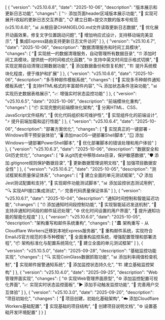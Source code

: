 [
  {
    "version": "v25.10.6.8",
    "date": "2025-10-06",
    "description": "版本展示和更新日志功能",
    "changes": [
      "✨ 添加页面header区域版本展示功能",
      "🎨 实现可展开/收起的更新日志交互界面",
      "📋 建立日期+提交次数的版本号规范 (v25.10.6.8)",
      "📊 从根目录CHANGELOG.md文件读取更新日志数据",
      "🔧 优化展开动画效果，修复文字位置跳动问题",
      "📱 增加响应式设计，支持移动端完美显示",
      "🚀 集成Express路由支持更新日志文件访问"
    ]
  },
  {
    "version": "v25.10.6.7",
    "date": "2025-10-06",
    "description": "数据清理服务和时间工具模块",
    "changes": [
      "🧹 实现统一的数据清理服务，自动管理所有数据目录",
      "⏰ 添加时间工具模块，提供统一的时间格式化函数",
      "🌐 支持中英文时间显示格式切换",
      "🔄 实现定期自动清理过期数据功能",
      "💾 添加数据备份和恢复机制",
      "🏗️ 提升系统模块化程度，便于维护和扩展"
    ]
  },
  {
    "version": "v25.10.6.6",
    "date": "2025-10-06",
    "description": "多币种邮件模板系统",
    "changes": [
      "📧 实现多币种邮件通知模板系统",
      "🎨 支持HTML格式的丰富邮件内容",
      "🔍 添加状态条件渲染功能",
      "📊 实现历史数据表格展示",
      "📈 增强实时状态监控功能"
    ]
  },
  {
    "version": "v25.10.6.5",
    "date": "2025-10-06",
    "description": "前端模块化重构",
    "changes": [
      "📦 实现完整的前端模块化架构",
      "🔧 分离HTML、CSS、JavaScript文件结构",
      "🎯 优化代码组织和可维护性",
      "🧩 实现组件化的前端设计",
      "⚡ 提升前端加载和运行性能"
    ]
  },
  {
    "version": "v25.10.6.4",
    "date": "2025-10-06",
    "description": "部署方案优化",
    "changes": [
      "🚀 实现真正的一键部署 - Windows零干预安装体验",
      "🖥️ 添加macOS一键部署Shell脚本",
      "🪟 添加Windows一键部署PowerShell脚本",
      "🔧 优化部署脚本的错误处理和用户体验"
    ]
  },
  {
    "version": "v25.10.6.3",
    "date": "2025-10-06",
    "description": "数据安全和Git历史优化",
    "changes": [
      "🔒 从git历史中移除data目录，保护敏感数据",
      "🛡️ 添加.gitignore规则保护数据目录",
      "📖 更新数据管理说明文档",
      "🔐 加强项目数据安全性"
    ]
  },
  {
    "version": "v25.10.6.2",
    "date": "2025-10-05",
    "description": "测试框架和质量保证体系",
    "changes": [
      "🧪 建立全面的单元测试框架",
      "📋 添加Jest测试配置和支持",
      "📧 实现邮件功能测试脚本",
      "📊 添加监控状态测试用例",
      "🔍 实现API接口集成测试",
      "✅ 完善代码质量保证体系"
    ]
  },
  {
    "version": "v25.10.6.1",
    "date": "2025-10-04",
    "description": "通知时间控制和智能延迟功能",
    "changes": [
      "⏰ 添加通知时间段控制功能",
      "🔄 实现智能延迟发送机制",
      "📅 支持非通知时间段的邮件延迟处理",
      "⚙️ 优化时间设置的用户界面",
      "🎯 提升通知功能的智能化程度"
    ]
  },
  {
    "version": "v25.10.6.0",
    "date": "2025-10-05",
    "description": "架构重写和邮件系统重构",
    "changes": [
      "🏛️ 架构重写 - 从Cloudflare Workers迁移到本地Express服务器",
      "📧 重构邮件系统，实现符合EmailJS官方规范的多币种模板",
      "🎨 全面重构监控系统，增强配置管理和部署流程",
      "📦 架构标准化与配置系统简化",
      "🔧 建立全面的单元测试框架"
    ]
  },
  {
    "version": "v25.10.5.0",
    "date": "2025-09-28",
    "description": "基础监控功能实现",
    "changes": [
      "🔍 实现CoinGlass数据抓取功能",
      "📊 添加利率阈值检查机制",
      "📧 实现邮件报警通知系统",
      "💾 添加监控状态持久化",
      "🏗️ 建立基础监控架构"
    ]
  },
  {
    "version": "v25.10.4.0",
    "date": "2025-09-25",
    "description": "Web管理界面实现",
    "changes": [
      "🌐 实现Web管理界面原型",
      "⚙️ 添加监控配置可视化界面",
      "📈 实现实时状态监控面板",
      "▶️ 添加手动触发监控功能",
      "🎯 完善用户交互体验"
    ]
  },
  {
    "version": "v25.10.3.0",
    "date": "2025-09-20",
    "description": "项目初始化",
    "changes": [
      "🎉 项目创建，初始化基础架构",
      "☁️ 添加Cloudflare Workers基础配置",
      "📁 实现基础的项目结构",
      "📖 创建项目说明文档",
      "⚙️ 设置基础开发环境配置"
    ]
  }
]